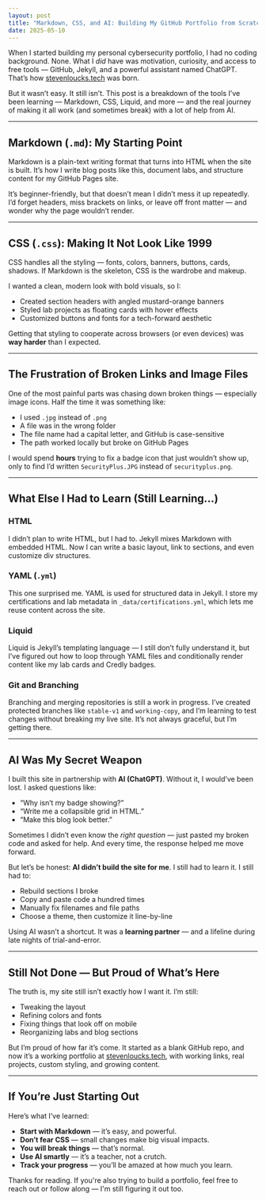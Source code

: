 ```yaml
---
layout: post
title: "Markdown, CSS, and AI: Building My GitHub Portfolio from Scratch"
date: 2025-05-10
---
```


When I started building my personal cybersecurity portfolio, I had no coding background. None. What I *did* have was motivation, curiosity, and access to free tools — GitHub, Jekyll, and a powerful assistant named ChatGPT. That’s how [stevenloucks.tech](https://stevenloucks.tech) was born.

But it wasn’t easy. It still isn’t. This post is a breakdown of the tools I’ve been learning — Markdown, CSS, Liquid, and more — and the real journey of making it all work (and sometimes break) with a lot of help from AI.

---

## Markdown (`.md`): My Starting Point

Markdown is a plain-text writing format that turns into HTML when the site is built. It’s how I write blog posts like this, document labs, and structure content for my GitHub Pages site.

It’s beginner-friendly, but that doesn’t mean I didn’t mess it up repeatedly. I’d forget headers, miss brackets on links, or leave off front matter — and wonder why the page wouldn’t render.

---

## CSS (`.css`): Making It Not Look Like 1999

CSS handles all the styling — fonts, colors, banners, buttons, cards, shadows. If Markdown is the skeleton, CSS is the wardrobe and makeup.

I wanted a clean, modern look with bold visuals, so I:
- Created section headers with angled mustard-orange banners
- Styled lab projects as floating cards with hover effects
- Customized buttons and fonts for a tech-forward aesthetic

Getting that styling to cooperate across browsers (or even devices) was **way harder** than I expected.

---

## The Frustration of Broken Links and Image Files

One of the most painful parts was chasing down broken things — especially image icons. Half the time it was something like:

- I used `.jpg` instead of `.png`
- A file was in the wrong folder
- The file name had a capital letter, and GitHub is case-sensitive
- The path worked locally but broke on GitHub Pages

I would spend **hours** trying to fix a badge icon that just wouldn’t show up, only to find I’d written `SecurityPlus.JPG` instead of `securityplus.png`.

---

## What Else I Had to Learn (Still Learning...)

### HTML  
I didn’t plan to write HTML, but I had to. Jekyll mixes Markdown with embedded HTML. Now I can write a basic layout, link to sections, and even customize div structures.

### YAML (`.yml`)  
This one surprised me. YAML is used for structured data in Jekyll. I store my certifications and lab metadata in `_data/certifications.yml`, which lets me reuse content across the site.

### Liquid  
Liquid is Jekyll’s templating language — I still don’t fully understand it, but I’ve figured out how to loop through YAML files and conditionally render content like my lab cards and Credly badges.

### Git and Branching  
Branching and merging repositories is still a work in progress. I’ve created protected branches like `stable-v1` and `working-copy`, and I’m learning to test changes without breaking my live site. It’s not always graceful, but I’m getting there.

---

## AI Was My Secret Weapon

I built this site in partnership with **AI (ChatGPT)**. Without it, I would’ve been lost. I asked questions like:
- “Why isn’t my badge showing?”
- “Write me a collapsible grid in HTML.”
- “Make this blog look better.”

Sometimes I didn’t even know the *right question* — just pasted my broken code and asked for help. And every time, the response helped me move forward.

But let’s be honest: **AI didn’t build the site for me**. I still had to learn it. I still had to:
- Rebuild sections I broke
- Copy and paste code a hundred times
- Manually fix filenames and file paths
- Choose a theme, then customize it line-by-line

Using AI wasn’t a shortcut. It was a **learning partner** — and a lifeline during late nights of trial-and-error.

---

## Still Not Done — But Proud of What’s Here

The truth is, my site still isn’t exactly how I want it. I’m still:
- Tweaking the layout
- Refining colors and fonts
- Fixing things that look off on mobile
- Reorganizing labs and blog sections

But I’m proud of how far it’s come. It started as a blank GitHub repo, and now it’s a working portfolio at [stevenloucks.tech](https://stevenloucks.tech), with working links, real projects, custom styling, and growing content.

---

## If You’re Just Starting Out

Here’s what I’ve learned:
- **Start with Markdown** — it’s easy, and powerful.
- **Don’t fear CSS** — small changes make big visual impacts.
- **You will break things** — that’s normal.
- **Use AI smartly** — it’s a teacher, not a crutch.
- **Track your progress** — you’ll be amazed at how much you learn.

Thanks for reading. If you're also trying to build a portfolio, feel free to reach out or follow along — I'm still figuring it out too.
